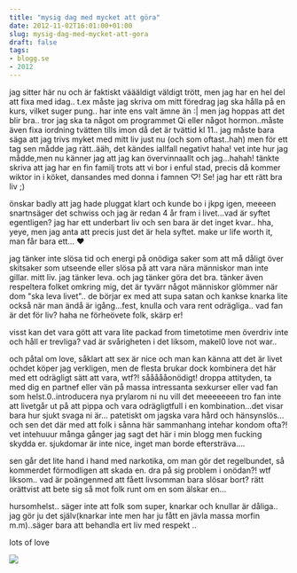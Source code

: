 ```yaml
---
title: "mysig dag med mycket att göra"
date: 2012-11-02T16:01:00+01:00
slug: mysig-dag-med-mycket-att-gora
draft: false
tags:
- blogg.se
- 2012
---
```

jag sitter här nu och är faktiskt väääldigt väldigt trött, men jag har en hel del att fixa med idag.. t.ex måste jag skriva om mitt föredrag jag ska hålla på en kurs, vilket suger pung.. har inte ens valt ämne än :| men jag hoppas att det blir bra.. tror jag ska ta något om programmet Qi eller något hormon..måste även fixa iordning tvätten tills imon då det är tvättid kl 11.. jag måste bara säga att jag trivs myket med mitt liv just nu (och som oftast..hah) men för ett tag sen mådde jag rätt..ääh, det kändes iallfall negativt haha! vet inte hur jag mådde,men nu känner jag att jag kan övervinnaallt och jag...hahah! tänkte skriva att jag har en fin familj trots att vi bor i enful stad, precis då kommer wiktor in i köket, dansandes med donna i famnen ♡! Se! jag har ett rätt bra liv ;)

önskar badly att jag hade pluggat klart och kunde bo i jkpg igen, meeeen snartnsäger det schwiss och jag är redan 4 år fram i livet...vad är syftet egentligen? jag har ett underbart liv och sen bara är det inget kvar.. hha, yeye, men jag anta att precis just det är hela syftet. make ur life worth it, man får bara ett... ♥

jag tänker inte slösa tid och energi på onödiga saker som att må dåligt över skitsaker som utseende eller slösa på att vara nära människor man inte gillar. mitt liv. jag tänker leva. och jag tänker göra det bra. tänker även respeltera folket omkring mig, det är tyvärr något människor glömmer när dom "ska leva livet".. de börjar ex med att supa satan och kankse knarka lite också när man ändå är igång...fest, knulla och vara rent odrägliga.. vad fan är det för liv? haha ne förheövete folk, skärp er!

visst kan det vara gött att vara lite packad from timetotime men överdriv inte och håll er trevliga? vad är svårigheten i det liksom, makel0 love not war..

och påtal om love, såklart att sex är nice och man kan känna att det är livet ochdet köper jag verkligen, men de flesta brukar dock kombinera det här med ett odrägligt sätt att vara, wtf?! såååååonödigt! droppa attityden, ta med dig en partnef eller vän på massa intressanta sexkurser eller vad fan som helst.0..introducera nya prylarom ni nu vill det meeeeeeen tro fan inte att livetgår ut på att pippa och vara odrägligtfull i en kombination...det visar bara hur sjukt svaga ni är... patetiskt om jagska vara hård och hänsynslös... och sen det där med att folk i sånna här sammanhang intehar kondom ofta?! vet intehuuur många gånger jag sagt det här i min blogg men fucking skydda er. sjukdomar är inte nice, inget man borde eftersträva....

sen går det lite hand i hand med narkotika, om man gör det regelbundet, så kommerdet förmodligen att skada en. dra på sig problem i onödan?! wtf liksom.. vad är poängenmed att fåett livsomman bara slösar bort? rätt orättvist att bete sig så mot folk runt om en som älskar en...

hursomhelst.. säger inte att folk som super, knarkar och knullar är dåliga.. jag gör ju det själv(knarkar inte men har ju fått en jävla massa morfin m.m)..säger bara att behandla ert liv med respekt ..

lots of love

![](/assets/images/blogg.se/heeeart_5093e1cfddf2b33c8b0014d0.jpg)